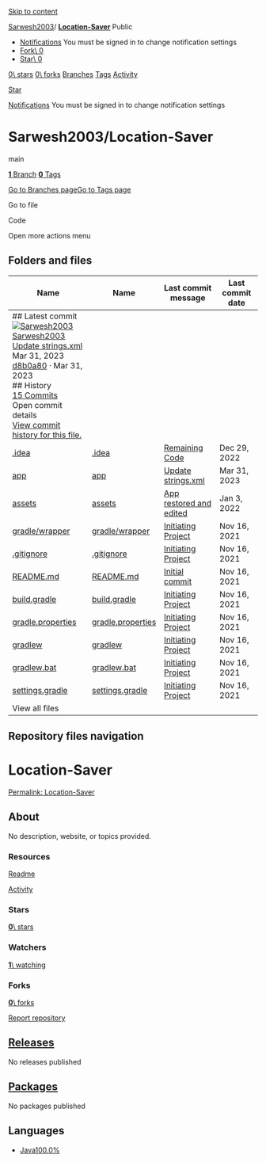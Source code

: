 [Skip to content](https://github.com/Sarwesh2003/Location-Saver#start-of-content)

[Sarwesh2003](https://github.com/Sarwesh2003)/ **[Location-Saver](https://github.com/Sarwesh2003/Location-Saver)** Public

- [Notifications](https://github.com/login?return_to=%2FSarwesh2003%2FLocation-Saver) You must be signed in to change notification settings
- [Fork\\
0](https://github.com/login?return_to=%2FSarwesh2003%2FLocation-Saver)
- [Star\\
0](https://github.com/login?return_to=%2FSarwesh2003%2FLocation-Saver)


[0\\
stars](https://github.com/Sarwesh2003/Location-Saver/stargazers) [0\\
forks](https://github.com/Sarwesh2003/Location-Saver/forks) [Branches](https://github.com/Sarwesh2003/Location-Saver/branches) [Tags](https://github.com/Sarwesh2003/Location-Saver/tags) [Activity](https://github.com/Sarwesh2003/Location-Saver/activity)

[Star](https://github.com/login?return_to=%2FSarwesh2003%2FLocation-Saver)

[Notifications](https://github.com/login?return_to=%2FSarwesh2003%2FLocation-Saver) You must be signed in to change notification settings

# Sarwesh2003/Location-Saver

main

[**1** Branch](https://github.com/Sarwesh2003/Location-Saver/branches) [**0** Tags](https://github.com/Sarwesh2003/Location-Saver/tags)

[Go to Branches page](https://github.com/Sarwesh2003/Location-Saver/branches)[Go to Tags page](https://github.com/Sarwesh2003/Location-Saver/tags)

Go to file

Code

Open more actions menu

## Folders and files

| Name | Name | Last commit message | Last commit date |
| --- | --- | --- | --- |
| ## Latest commit<br>[![Sarwesh2003](https://avatars.githubusercontent.com/u/62764698?v=4&size=40)](https://github.com/Sarwesh2003)[Sarwesh2003](https://github.com/Sarwesh2003/Location-Saver/commits?author=Sarwesh2003)<br>[Update strings.xml](https://github.com/Sarwesh2003/Location-Saver/commit/d8b0a8074d87fd876a3b6f3fac59f92149a337ae)<br>Mar 31, 2023<br>[d8b0a80](https://github.com/Sarwesh2003/Location-Saver/commit/d8b0a8074d87fd876a3b6f3fac59f92149a337ae) · Mar 31, 2023<br>## History<br>[15 Commits](https://github.com/Sarwesh2003/Location-Saver/commits/main/) <br>Open commit details<br>[View commit history for this file.](https://github.com/Sarwesh2003/Location-Saver/commits/main/) |
| [.idea](https://github.com/Sarwesh2003/Location-Saver/tree/main/.idea ".idea") | [.idea](https://github.com/Sarwesh2003/Location-Saver/tree/main/.idea ".idea") | [Remaining Code](https://github.com/Sarwesh2003/Location-Saver/commit/71b1ac4d44fd362d33d247ce83954251ea4959bc "Remaining Code") | Dec 29, 2022 |
| [app](https://github.com/Sarwesh2003/Location-Saver/tree/main/app "app") | [app](https://github.com/Sarwesh2003/Location-Saver/tree/main/app "app") | [Update strings.xml](https://github.com/Sarwesh2003/Location-Saver/commit/d8b0a8074d87fd876a3b6f3fac59f92149a337ae "Update strings.xml") | Mar 31, 2023 |
| [assets](https://github.com/Sarwesh2003/Location-Saver/tree/main/assets "assets") | [assets](https://github.com/Sarwesh2003/Location-Saver/tree/main/assets "assets") | [App restored and edited](https://github.com/Sarwesh2003/Location-Saver/commit/9a63e2dd58c1229ac6bb24cf4ce58c1fa85fb968 "App restored and edited") | Jan 3, 2022 |
| [gradle/wrapper](https://github.com/Sarwesh2003/Location-Saver/tree/main/gradle/wrapper "This path skips through empty directories") | [gradle/wrapper](https://github.com/Sarwesh2003/Location-Saver/tree/main/gradle/wrapper "This path skips through empty directories") | [Initiating Project](https://github.com/Sarwesh2003/Location-Saver/commit/3577f89a9cedf3082a0ca646a0945c2466d2baf1 "Initiating Project") | Nov 16, 2021 |
| [.gitignore](https://github.com/Sarwesh2003/Location-Saver/blob/main/.gitignore ".gitignore") | [.gitignore](https://github.com/Sarwesh2003/Location-Saver/blob/main/.gitignore ".gitignore") | [Initiating Project](https://github.com/Sarwesh2003/Location-Saver/commit/3577f89a9cedf3082a0ca646a0945c2466d2baf1 "Initiating Project") | Nov 16, 2021 |
| [README.md](https://github.com/Sarwesh2003/Location-Saver/blob/main/README.md "README.md") | [README.md](https://github.com/Sarwesh2003/Location-Saver/blob/main/README.md "README.md") | [Initial commit](https://github.com/Sarwesh2003/Location-Saver/commit/fd89ec0c2581bce405bb2cb2b195b9cd73dd24d2 "Initial commit") | Nov 16, 2021 |
| [build.gradle](https://github.com/Sarwesh2003/Location-Saver/blob/main/build.gradle "build.gradle") | [build.gradle](https://github.com/Sarwesh2003/Location-Saver/blob/main/build.gradle "build.gradle") | [Initiating Project](https://github.com/Sarwesh2003/Location-Saver/commit/3577f89a9cedf3082a0ca646a0945c2466d2baf1 "Initiating Project") | Nov 16, 2021 |
| [gradle.properties](https://github.com/Sarwesh2003/Location-Saver/blob/main/gradle.properties "gradle.properties") | [gradle.properties](https://github.com/Sarwesh2003/Location-Saver/blob/main/gradle.properties "gradle.properties") | [Initiating Project](https://github.com/Sarwesh2003/Location-Saver/commit/3577f89a9cedf3082a0ca646a0945c2466d2baf1 "Initiating Project") | Nov 16, 2021 |
| [gradlew](https://github.com/Sarwesh2003/Location-Saver/blob/main/gradlew "gradlew") | [gradlew](https://github.com/Sarwesh2003/Location-Saver/blob/main/gradlew "gradlew") | [Initiating Project](https://github.com/Sarwesh2003/Location-Saver/commit/3577f89a9cedf3082a0ca646a0945c2466d2baf1 "Initiating Project") | Nov 16, 2021 |
| [gradlew.bat](https://github.com/Sarwesh2003/Location-Saver/blob/main/gradlew.bat "gradlew.bat") | [gradlew.bat](https://github.com/Sarwesh2003/Location-Saver/blob/main/gradlew.bat "gradlew.bat") | [Initiating Project](https://github.com/Sarwesh2003/Location-Saver/commit/3577f89a9cedf3082a0ca646a0945c2466d2baf1 "Initiating Project") | Nov 16, 2021 |
| [settings.gradle](https://github.com/Sarwesh2003/Location-Saver/blob/main/settings.gradle "settings.gradle") | [settings.gradle](https://github.com/Sarwesh2003/Location-Saver/blob/main/settings.gradle "settings.gradle") | [Initiating Project](https://github.com/Sarwesh2003/Location-Saver/commit/3577f89a9cedf3082a0ca646a0945c2466d2baf1 "Initiating Project") | Nov 16, 2021 |
| View all files |

## Repository files navigation

# Location-Saver

[Permalink: Location-Saver](https://github.com/Sarwesh2003/Location-Saver#location-saver)

## About

No description, website, or topics provided.


### Resources

[Readme](https://github.com/Sarwesh2003/Location-Saver#readme-ov-file)

[Activity](https://github.com/Sarwesh2003/Location-Saver/activity)

### Stars

[**0**\\
stars](https://github.com/Sarwesh2003/Location-Saver/stargazers)

### Watchers

[**1**\\
watching](https://github.com/Sarwesh2003/Location-Saver/watchers)

### Forks

[**0**\\
forks](https://github.com/Sarwesh2003/Location-Saver/forks)

[Report repository](https://github.com/contact/report-content?content_url=https%3A%2F%2Fgithub.com%2FSarwesh2003%2FLocation-Saver&report=Sarwesh2003+%28user%29)

## [Releases](https://github.com/Sarwesh2003/Location-Saver/releases)

No releases published

## [Packages](https://github.com/users/Sarwesh2003/packages?repo_name=Location-Saver)

No packages published

## Languages

- [Java100.0%](https://github.com/Sarwesh2003/Location-Saver/search?l=java)